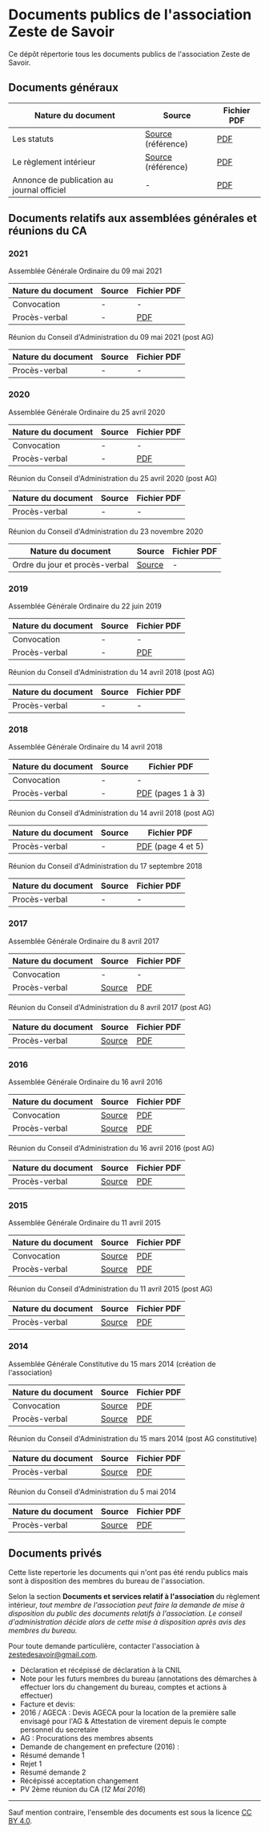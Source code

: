 # Documents publics de l'association Zeste de Savoir

Ce dépôt répertorie tous les documents publics de l'association Zeste de Savoir.

## Documents généraux

 Nature du document                         | Source                                       | Fichier PDF                                                  
 ------------------------------------------ | -------------------------------------------- | ------------------------------------------------------------ 
 Les statuts                                | [Source](statuts.md) (référence)             | [PDF](https://drive.google.com/open?id=0BzabS14KitJgY3p1MTZ1OTJOcms) 
 Le règlement intérieur                     | [Source](reglement-interieur.md) (référence) | [PDF](https://drive.google.com/open?id=0BzabS14KitJgZm1xMnowbkZHOWc) 
 Annonce de publication au journal officiel | -                                            | [PDF](https://drive.google.com/open?id=0BzabS14KitJgQ0tzX1F1eUdYeGs) 

## Documents relatifs aux assemblées générales et réunions du CA

### 2021

Assemblée Générale Ordinaire du 09 mai 2021

Nature du document                         | Source                            | Fichier PDF
-------------------------------------------|---------------------------------- | -----------
Convocation                                | -                                 | -
Procès-verbal                              | -                                 | [PDF](2021/2021-05-09_PV_AGO.pdf) 

Réunion du Conseil d'Administration du 09 mai 2021 (post AG)

Nature du document                         | Source                            | Fichier PDF
-------------------------------------------|---------------------------------- | -------------
Procès-verbal                              | -                                 | -

### 2020

Assemblée Générale Ordinaire du 25 avril 2020

Nature du document                         | Source                            | Fichier PDF
-------------------------------------------|---------------------------------- | -----------
Convocation                                | -                                 | -
Procès-verbal                              | -                                 | [PDF](2020/2020-04-25_PV_AGO.pdf) 

Réunion du Conseil d'Administration du 25 avril 2020 (post AG)

Nature du document                         | Source                            | Fichier PDF
-------------------------------------------|---------------------------------- | -------------
Procès-verbal                              | -                                 | -

Réunion du Conseil d'Administration du 23 novembre 2020

Nature du document                         | Source                            | Fichier PDF
-------------------------------------------|---------------------------------- | -------------
Ordre du jour et procès-verbal                              | [Source](2020/2020-11-23_PV_RCA.md) | -

### 2019

Assemblée Générale Ordinaire du 22 juin 2019

Nature du document                         | Source                            | Fichier PDF
-------------------------------------------|---------------------------------- | -----------
Convocation                                | -                                 | -
Procès-verbal                              | -                                 | [PDF](https://drive.google.com/file/d/1tAtADwaNENp-RvKss99AafG5FgbCyYTE/view?usp=sharing) 

Réunion du Conseil d'Administration du 14 avril 2018 (post AG)

Nature du document                         | Source                            | Fichier PDF
-------------------------------------------|---------------------------------- | -------------
Procès-verbal                              | -                                 | -

### 2018

Assemblée Générale Ordinaire du 14 avril 2018

Nature du document                         | Source                            | Fichier PDF
-------------------------------------------|---------------------------------- | -----------
Convocation                                | -                                 | -
Procès-verbal                              | -                                 | [PDF](2018-04-14_PV_AGO.pdf) (pages 1 à 3) 

Réunion du Conseil d'Administration du 14 avril 2018 (post AG)

Nature du document                         | Source                            | Fichier PDF
-------------------------------------------|---------------------------------- | -------------
Procès-verbal                              | -                                 | [PDF](2018-04-14_PV_AGO.pdf) (page 4 et 5) 

Réunion du Conseil d'Administration du 17 septembre 2018

Nature du document                         | Source                            | Fichier PDF
-------------------------------------------|---------------------------------- | -------------
Procès-verbal                              | -                                 | -

### 2017

Assemblée Générale Ordinaire du 8 avril 2017

Nature du document                         | Source                            | Fichier PDF
-------------------------------------------|---------------------------------- | -----------
Convocation                                | -                                 | -
Procès-verbal                              | [Source](2017/2017-04-08_PV_AGO.md) | [PDF](https://drive.google.com/file/d/16Jf2qbQKg8r8pSuSs0VgvTODHW8VKIgY/view?usp=sharing) 

Réunion du Conseil d'Administration du 8 avril 2017 (post AG)

Nature du document                         | Source                            | Fichier PDF
-------------------------------------------|---------------------------------- | -------------
Procès-verbal                              | [Source](2017/2017-04-08_PV_RCA.md) |[PDF](https://drive.google.com/open?id=0B1uBR2hmcLbMRDhGNm5iUFpKejg)

### 2016

Assemblée Générale Ordinaire du 16 avril 2016

 Nature du document | Source                                  | Fichier PDF                                                  
 ------------------ | --------------------------------------- | ------------------------------------------------------------ 
 Convocation        | [Source](2016/2016-04-16_convoc_AGO.md) | [PDF](https://drive.google.com/open?id=0BzabS14KitJgVXlEdHRFSEwxdHM) 
 Procès-verbal      | [Source](2016/2016-04-16_PV_AGO.md)     | [PDF](https://drive.google.com/open?id=0BzabS14KitJgcXVqb0Y4R0VyUWM) 

Réunion du Conseil d'Administration du 16 avril 2016 (post AG)

 Nature du document | Source                              | Fichier PDF                                                  
 ------------------ | ----------------------------------- | ------------------------------------------------------------ 
 Procès-verbal      | [Source](2016/2016-04-16_PV_RCA.md) | [PDF](https://drive.google.com/open?id=0BzabS14KitJgOXZ5c0UwR095Y0E) 

### 2015

Assemblée Générale Ordinaire du 11 avril 2015

 Nature du document | Source                                  | Fichier PDF                                                  
 ------------------ | --------------------------------------- | ------------------------------------------------------------ 
 Convocation        | [Source](2015/2015-04-11_convoc_AGO.md) | [PDF](https://drive.google.com/open?id=0BzabS14KitJgbG9DYVUyeS1QaGM) 
 Procès-verbal      | [Source](2015/2015-04-11_PV_AGO.md)     | [PDF](https://drive.google.com/open?id=0BzabS14KitJgQVZyamZjUEtlTms) 

Réunion du Conseil d'Administration du 11 avril 2015 (post AG)

 Nature du document | Source                              | Fichier PDF                                                  
 ------------------ | ----------------------------------- | ------------------------------------------------------------ 
 Procès-verbal      | [Source](2015/2015-04-11_PV_RCA.md) | [PDF](https://drive.google.com/open?id=0BzabS14KitJgbS1Lc2tDVEhMZ2M) 

### 2014

Assemblée Générale Constitutive du 15 mars 2014 (création de l'association)

 Nature du document | Source                                  | Fichier PDF                                                  
 ------------------ | --------------------------------------- | ------------------------------------------------------------ 
 Convocation        | [Source](2014/2014-03-15_convoc_AGC.md) | [PDF](https://drive.google.com/open?id=0BzabS14KitJgQkJzRzRYbnRfeWc) 
 Procès-verbal      | [Source](2014/2014-03-15_PV_AGC.md)     | [PDF](https://drive.google.com/open?id=0BzabS14KitJgYXl5eW1ZRFQ5NUU) 

Réunion du Conseil d'Administration du 15 mars 2014 (post AG constitutive)

 Nature du document | Source                              | Fichier PDF                                                  
 ------------------ | ----------------------------------- | ------------------------------------------------------------ 
 Procès-verbal      | [Source](2014/2014-03-15_PV_RCA.md) | [PDF](https://drive.google.com/open?id=0BzabS14KitJgUmFtSmQ5UHFFbms) 

Réunion du Conseil d'Administration du 5 mai 2014

 Nature du document | Source                              | Fichier PDF                                                  
 ------------------ | ----------------------------------- | ------------------------------------------------------------ 
 Procès-verbal      | [Source](2014/2014-05-05_PV_RCA.md) | [PDF](https://drive.google.com/open?id=0BzabS14KitJgT1RybzJJcnphMWc) 

## Documents privés

Cette liste repertorie les documents qui n'ont pas été rendu publics mais sont à disposition des membres du bureau de l'association.

Selon la section **Documents et services relatif à l'association** du règlement intérieur, *tout membre de l'association peut faire la demande de mise à disposition du public des documents relatifs à l'association. Le conseil d'administration décide alors de cette mise à disposition après avis des membres du bureau.*

Pour toute demande particulière, contacter l'association à zestedesavoir@gmail.com.

 - Déclaration et récépissé de déclaration à la CNIL
 - Note pour les futurs membres du bureau (annotations des démarches à effectuer lors du changement du bureau, comptes et actions à effectuer)
 - Facture et devis:
  - 2016 / AGECA : Devis AGECA pour la location de la première salle envisagé pour l'AG & Attestation de virement depuis le compte personnel du secretaire
 - AG : Procurations des membres absents
 - Demande de changement en prefecture (2016) :
  - Résumé demande 1
  - Rejet 1
  - Résumé demande 2
  - Récépissé acceptation changement
 - PV 2ème réunion du CA (*12 Mai 2016*)

-------

Sauf mention contraire, l'ensemble des documents est sous la licence
[CC BY 4.0](http://creativecommons.org/licenses/by/4.0/).
